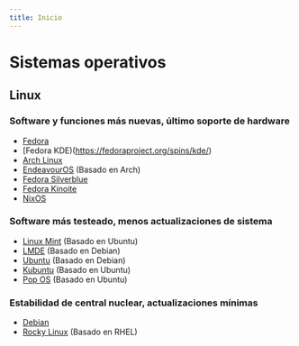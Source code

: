 ```yaml
---
title: Inicio
---
```


# Sistemas operativos

## Linux

### Software y funciones más nuevas, último soporte de hardware

- [Fedora](https://getfedora.org/)
- [Fedora KDE)(https://fedoraproject.org/spins/kde/)
- [Arch Linux](https://www.archlinux.org/)
- [EndeavourOS](https://endeavouros.com/) (Basado en Arch)
- [Fedora Silverblue](https://silverblue.fedoraproject.org/)
- [Fedora Kinoite](https://kinoite.fedoraproject.org/) 
- [NixOS](https://nixos.org/)

### Software más testeado, menos actualizaciones de sistema

- [Linux Mint](https://linuxmint.com/download.php) (Basado en Ubuntu)
- [LMDE](https://linuxmint.com/download_lmde.php) (Basado en Debian)
- [Ubuntu](https://ubuntu.com/download/desktop) (Basado en Debian)
- [Kubuntu](https://kubuntu.org/getkubuntu/) (Basado en Ubuntu)
- [Pop OS](https://pop.system76.com/) (Basado en Ubuntu)

### Estabilidad de central nuclear, actualizaciones mínimas

- [Debian](https://www.debian.org/CD/live/)
- [Rocky Linux](https://rockylinux.org/) (Basado en RHEL)
